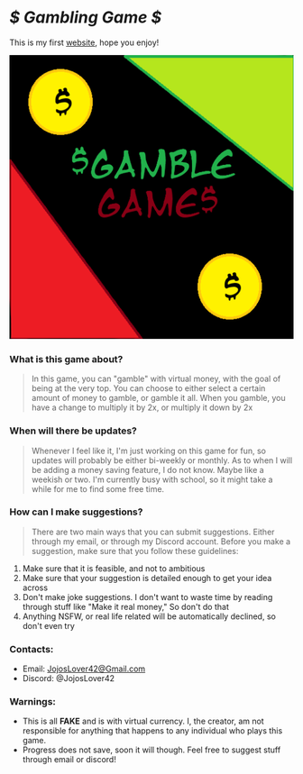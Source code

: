 # *$ Gambling Game $*
This is my first [website](https://AyameKajou56.github.io), hope you enjoy!

![Gamble Game Logo](/Images/Logo.png)

### What is this game about?
> In this game, you can "gamble" with virtual money, with the goal of being at the very top. You can choose to either select a certain amount of money to gamble, or gamble it all. When you gamble, you have a change to multiply it by 2x, or multiply it down by 2x

### When will there be updates?
> Whenever I feel like it, I'm just working on this game for fun, so updates will probably be either bi-weekly or monthly. As to when I will be adding a money saving feature, I do not know. Maybe like a weekish or two. I'm currently busy with school, so it might take a while for me to find some free time.

### How can I make suggestions?
> There are two main ways that you can submit suggestions. Either through my email, or through my Discord account. Before you make a suggestion, make sure that you follow these guidelines:

1. Make sure that it is feasible, and not to ambitious
2. Make sure that your suggestion is detailed enough to get your idea across
3. Don't make joke suggestions. I don't want to waste time by reading through stuff like "Make it real money," So don't do that
4. Anything NSFW, or real life related will be automatically declined, so don't even try

### Contacts:
- Email: JojosLover42@Gmail.com
- Discord: @JojosLover42

### Warnings:
- This is all **FAKE** and is with virtual currency. I, the creator, am not responsible for anything that happens to any individual who plays this game.
- Progress does not save, soon it will though. Feel free to suggest stuff through email or discord!